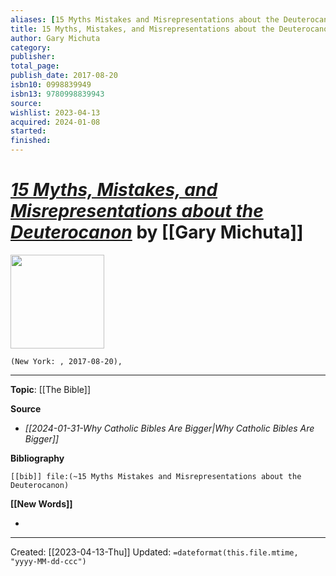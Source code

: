 ```yaml
---
aliases: [15 Myths Mistakes and Misrepresentations about the Deuterocanon]
title: 15 Myths, Mistakes, and Misrepresentations about the Deuterocanon
author: Gary Michuta
category: 
publisher: 
total_page: 
publish_date: 2017-08-20
isbn10: 0998839949
isbn13: 9780998839943
source: 
wishlist: 2023-04-13
acquired: 2024-01-08
started: 
finished: 
---
```

# *[15 Myths, Mistakes, and Misrepresentations about the Deuterocanon]()* by [[Gary Michuta]]

<img src="" width=150>

`(New York: , 2017-08-20), `



--- 
**Topic**: [[The Bible]]

**Source**
- *[[2024-01-31-Why Catholic Bibles Are Bigger|Why Catholic Bibles Are Bigger]]*

**Bibliography**

```query
[[bib]] file:(~15 Myths Mistakes and Misrepresentations about the Deuterocanon)
```
 

**[[New Words]]**

- 

---
Created: [[2023-04-13-Thu]]
Updated: `=dateformat(this.file.mtime, "yyyy-MM-dd-ccc")`